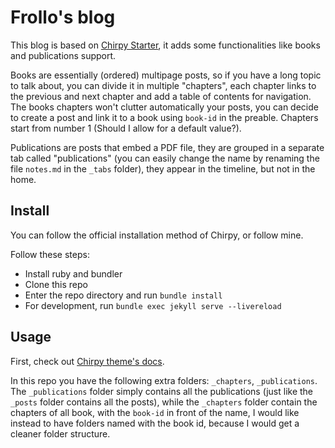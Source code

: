 # Frollo's blog

This blog is based on [Chirpy Starter](https://github.com/cotes2020/chirpy-starter), it adds some functionalities like books and publications support.

Books are essentially (ordered) multipage posts, so if you have a long topic to talk about, you can divide it in multiple "chapters", each chapter links to the previous and next chapter and add a table of contents for navigation. The books chapters won't clutter automatically your posts, you can decide to create a post and link it to a book using `book-id` in the preable. Chapters start from number 1 (Should I allow for a default value?). 

Publications are posts that embed a PDF file, they are grouped in a separate tab called "publications" (you can easily change the name by renaming the file `notes.md` in the `_tabs` folder), they appear in the timeline, but not in the home. 

## Install

You can follow the official installation method of Chirpy, or follow mine.

Follow these steps:
- Install ruby and bundler
- Clone this repo
- Enter the repo directory and run `bundle install`
- For development, run `bundle exec jekyll serve --livereload`

## Usage

First, check out [Chirpy theme's docs](https://github.com/cotes2020/jekyll-theme-chirpy/wiki).

In this repo you have the following extra folders: `_chapters`, `_publications`. The `_publications` folder simply contains all the publications (just like the `_posts` folder contains all the posts), while the `_chapters` folder contain the chapters of all book, with the `book-id` in front of the name, I would like instead to have folders named with the book id, because I would get a cleaner folder structure.


